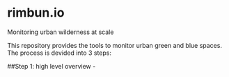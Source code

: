 # rimbun.io
Monitoring urban wilderness at scale

This repository provides the tools to monitor urban green and blue spaces. The process is devided into 3 steps:

##Step 1: high level overview
	- 
<!--stackedit_data:
eyJoaXN0b3J5IjpbMTc4MzAzNTI1OV19
-->